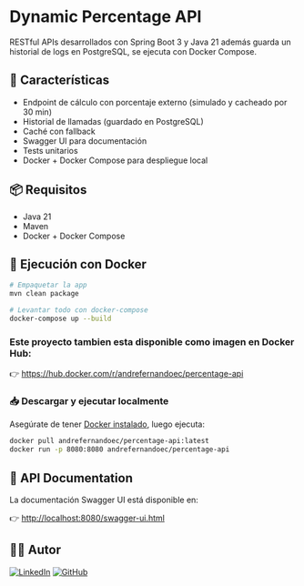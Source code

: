 # Dynamic Percentage API

RESTful APIs desarrollados con Spring Boot 3 y Java 21 además guarda un historial de logs en PostgreSQL, se ejecuta con Docker Compose.

## 🚀 Características

- Endpoint de cálculo con porcentaje externo (simulado y cacheado por 30 min)
- Historial de llamadas (guardado en PostgreSQL)
- Caché con fallback
- Swagger UI para documentación
- Tests unitarios
- Docker + Docker Compose para despliegue local

## 📦 Requisitos

- Java 21
- Maven
- Docker + Docker Compose

## 🐳 Ejecución con Docker

```bash
# Empaquetar la app
mvn clean package

# Levantar todo con docker-compose
docker-compose up --build
```
### Este proyecto tambien esta disponible como imagen en Docker Hub:

👉 https://hub.docker.com/r/andrefernandoec/percentage-api

### 📥 Descargar y ejecutar localmente

Asegúrate de tener [Docker instalado](https://docs.docker.com/get-docker/), luego ejecuta:

```bash
docker pull andrefernandoec/percentage-api:latest
docker run -p 8080:8080 andrefernandoec/percentage-api
```

## 📘 API Documentation

La documentación Swagger UI está disponible en:

👉 [http://localhost:8080/swagger-ui.html](http://localhost:8080/swagger-ui.html)


## 👨‍💻 Autor
[![LinkedIn](https://img.shields.io/badge/LinkedIn-André%20Llumiquinga-blue?style=flat&logo=linkedin)](https://www.linkedin.com/in/andre-llc/)
[![GitHub](https://img.shields.io/badge/GitHub-André%20Llumiquinga-black?style=flat&logo=github)](https://github.com/andrefernandoec2608)